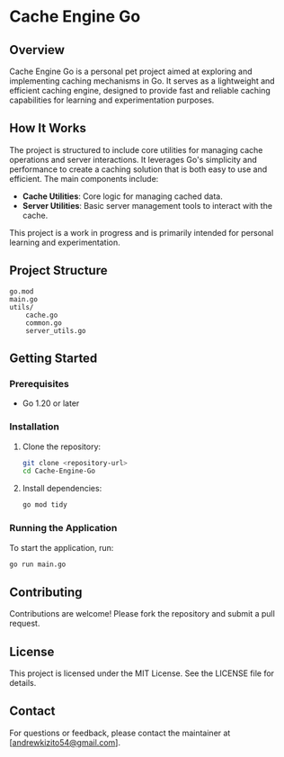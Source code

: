 # Cache Engine Go

## Overview
Cache Engine Go is a personal pet project aimed at exploring and implementing caching mechanisms in Go. It serves as a lightweight and efficient caching engine, designed to provide fast and reliable caching capabilities for learning and experimentation purposes.

## How It Works
The project is structured to include core utilities for managing cache operations and server interactions. It leverages Go's simplicity and performance to create a caching solution that is both easy to use and efficient. The main components include:

- **Cache Utilities**: Core logic for managing cached data.
- **Server Utilities**: Basic server management tools to interact with the cache.

This project is a work in progress and is primarily intended for personal learning and experimentation.

## Project Structure
```
go.mod
main.go
utils/
    cache.go
    common.go
    server_utils.go
```

## Getting Started

### Prerequisites
- Go 1.20 or later

### Installation
1. Clone the repository:
   ```bash
   git clone <repository-url>
   cd Cache-Engine-Go
   ```
2. Install dependencies:
   ```bash
   go mod tidy
   ```

### Running the Application
To start the application, run:
```bash
go run main.go
```

## Contributing
Contributions are welcome! Please fork the repository and submit a pull request.

## License
This project is licensed under the MIT License. See the LICENSE file for details.

## Contact
For questions or feedback, please contact the maintainer at [andrewkizito54@gmail.com].

